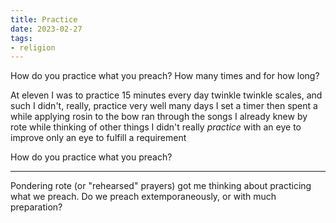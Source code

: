 ```yaml
---
title: Practice
date: 2023-02-27
tags:
- religion
---
```

How do you practice
what you preach?
How many times
and for how long?
<!-- more -->

At eleven
I was to practice 15 minutes
every day
twinkle twinkle
scales, and such
I didn't, really,
practice very well
many days I set a timer
then spent a while
applying rosin to the bow
ran through the songs
I already knew by rote
while thinking of other things
I didn't really *practice*
with an eye to improve
only an eye to fulfill
a requirement

How do you practice
what you preach?

----
Pondering rote (or "rehearsed" prayers) got me thinking about practicing what we preach. Do we preach extemporaneously, or with much preparation?